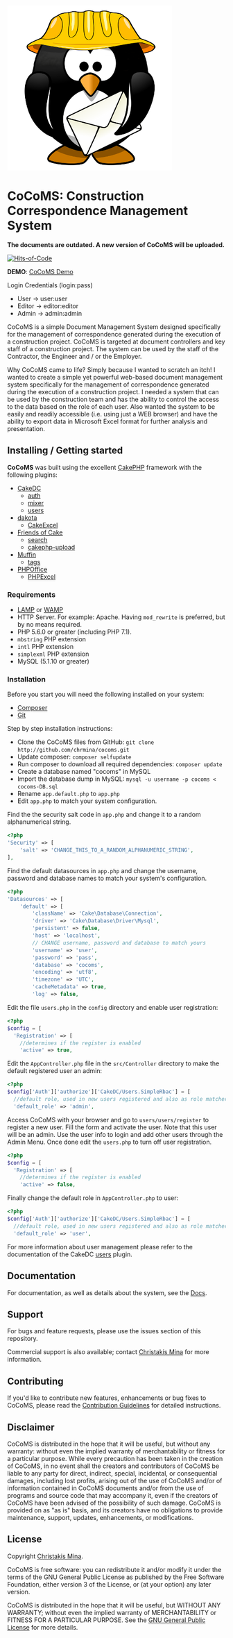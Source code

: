 ![CoCoMS Logo](https://raw.githubusercontent.com/chrmina/cocoms/main/Docs/CoCoMS-Logo.png)

# CoCoMS: Construction Correspondence Management System

**The documents are outdated. A new version of CoCoMS will be uploaded.**

[![Hits-of-Code](https://hitsofcode.com/github/chrmina/cocoms)](https://hitsofcode.com/github/chrmina/cocoms)

**DEMO**: [CoCoMS Demo](#)

Login Credentials (login:pass)
* User -> user:user
* Editor -> editor:editor
* Admin -> admin:admin

CoCoMS is a simple Document Management System designed specifically for the management of correspondence generated during the execution of a construction project. CoCoMS is targeted at document controllers and key staff of a construction project. The system can be used by the staff of the Contractor, the Engineer and / or the Employer.

Why CoCoMS came to life? Simply because I wanted to scratch an itch! I wanted to create a simple yet powerful web-based document management system specifically for the management of correspondence generated during the execution of a construction project. I needed a system that can be used by the construction team and has the ability to control the access to the data based on the role of each user. Also wanted the system to be easily and readily accessible (i.e. using just a WEB browser) and have the ability to export data in Microsoft Excel format for further analysis and presentation.

## Installing / Getting started

**CoCoMS** was built using the excellent [CakePHP](https://book.cakephp.org/3.0/en/installation.html) framework with the following plugins:
* [CakeDC](https://github.com/CakeDC/)
  * [auth](https://github.com/CakeDC/auth)
  * [mixer](https://github.com/CakeDC/mixer)
  * [users](https://github.com/CakeDC/users)
* [dakota](https://github.com/dakota)
  * [CakeExcel](https://github.com/dakota/CakeExcel)
* [Friends of Cake](https://github.com/friendsofcake)
  * [search](https://github.com/FriendsOfCake/search)
  * [cakephp-upload](https://github.com/FriendsOfCake/cakephp-upload)
* [Muffin](https://github.com/usemuffin)
  * [tags](https://github.com/UseMuffin/Tags)
* [PHPOffice](https://github.com/phpoffice)
  * [PHPExcel](https://github.com/PHPOffice/PHPExcel)

### Requirements ###

* [LAMP](https://en.wikipedia.org/wiki/LAMP_%28software_bundle%29) or [WAMP](https://en.wikipedia.org/wiki/LAMP_%28software_bundle%29#WAMP)
* HTTP Server. For example: Apache. Having `mod_rewrite` is preferred, but by no means required.
* PHP 5.6.0 or greater (including PHP 7.1).
* `mbstring` PHP extension
* `intl` PHP extension
* `simplexml` PHP extension
* MySQL (5.1.10 or greater)

### Installation ###

Before you start you will need the following installed on your system:
* [Composer](https://getcomposer.org/)
* [Git](https://git-scm.com/)

Step by step installation instructions:
* Clone the CoCoMS files from GitHub: `git clone http://github.com/chrmina/cocoms.git`
* Update composer: `composer selfupdate`
* Run composer to download all required dependencies: `composer update`
* Create a database named "cocoms" in MySQL
* Import the database dump in MySQL: `mysql -u username -p cocoms < cocoms-DB.sql`
* Rename `app.default.php` to `app.php`
* Edit `app.php` to match your system configuration.

Find the the security salt code in `app.php` and change it to a random alphanumerical string.
```php
<?php
'Security' => [
    'salt' => 'CHANGE_THIS_TO_A_RANDOM_ALPHANUMERIC_STRING',
],
```
Find the default datasources in `app.php` and change the username, password and database names to match your system's configuration.
```php
<?php
'Datasources' => [
    'default' => [
        'className' => 'Cake\Database\Connection',
        'driver' => 'Cake\Database\Driver\Mysql',
        'persistent' => false,
        'host' => 'localhost',
        // CHANGE username, password and database to match yours
        'username' => 'user',
        'password' => 'pass',
        'database' => 'cocoms',
        'encoding' => 'utf8',
        'timezone' => 'UTC',
        'cacheMetadata' => true,
        'log' => false,
```

Edit the file `users.php` in the `config` directory and enable user registration:
```php
<?php
$config = [
  'Registration' => [
    //determines if the register is enabled
    'active' => true,
```

Edit the `AppController.php` file in the `src/Controller` directory to make the default registered user an admin:
```php
<?php
$config['Auth']['authorize']['CakeDC/Users.SimpleRbac'] = [
  //default role, used in new users registered and also as role matcher when no role is available
  'default_role' => 'admin',
```

Access CoCoMS with your browser and go to `users/users/register` to register a new user. Fill the form and activate the user. Note that this user will be an admin. Use the user info to login and add other users through the Admin Menu. Once done edit the `users.php` to turn off user registration.
```php
<?php
$config = [
  'Registration' => [
    //determines if the register is enabled
    'active' => false,
```

Finally change the default role in `AppController.php` to user:
```php
<?php
$config['Auth']['authorize']['CakeDC/Users.SimpleRbac'] = [
  //default role, used in new users registered and also as role matcher when no role is available
  'default_role' => 'user',
```

For more information about user management please refer to the documentation of the CakeDC [users](https://github.com/CakeDC/users) plugin.

## Documentation
For documentation, as well as details about the system, see the [Docs](Docs/home.md).

## Support
For bugs and feature requests, please use the issues section of this repository.

Commercial support is also available; contact [Christakis Mina](mailto://christosmina+cocoms@gmail.com) for more information.

## Contributing

If you'd like to contribute new features, enhancements or bug fixes to CoCoMS, please read the [Contribution Guidelines](Docs/contributing.md) for detailed instructions.

## Disclaimer ##
CoCoMS is distributed in the hope that it will be useful, but without any warranty: without even the implied warranty of merchantability or fitness for a particular purpose. While every precaution has been taken in the creation of CoCoMS, in no event shall the creators and contributors of CoCoMS be liable to any party for direct, indirect, special, incidental, or consequential damages, including lost profits, arising out of the use of CoCoMS and/or of information contained in CoCoMS documents and/or from the use of programs and source code that may accompany it, even if the creators of CoCoMS have been advised of the possibility of such damage. CoCoMS is provided on as "as is" basis, and its creators have no obligations to provide maintenance, support, updates, enhancements, or modifications.

## License ##
Copyright [Christakis Mina](https://www.linkedin.com/in/chrismina).

CoCoMS is free software: you can redistribute it and/or modify it under the terms of the GNU General Public License as published by the Free Software Foundation, either version 3 of the License, or (at your option) any later version.

CoCoMS is distributed in the hope that it will be useful, but WITHOUT ANY WARRANTY; without even the implied warranty of MERCHANTABILITY or FITNESS FOR A PARTICULAR PURPOSE. See the [GNU General Public License](https://www.gnu.org/licenses/gpl-3.0.en.html) for more details.
